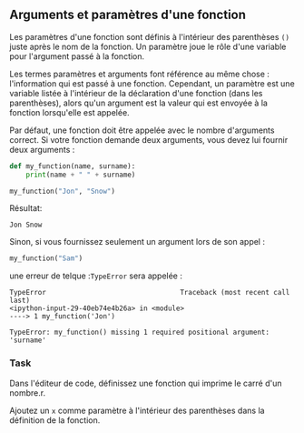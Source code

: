 ## Arguments et paramètres d'une fonction

Les paramètres d'une fonction sont définis à l'intérieur des parenthèses `()` juste après le nom de la fonction. 
Un paramètre joue le rôle d'une variable pour l'argument passé à la fonction.

Les termes paramètres et arguments font référence au même chose : l'information qui est passé à une fonction. 
Cependant, un paramètre est une variable listée à l'intérieur de la déclaration d'une fonction (dans les parenthèses), 
alors qu'un argument est la valeur qui est envoyée à la fonction lorsqu'elle est appelée.

Par défaut, une fonction doit être appelée avec le nombre d'arguments correct. Si votre fonction demande deux arguments,
vous devez lui fournir deux arguments :

```python
def my_function(name, surname):
    print(name + " " + surname)

my_function("Jon", "Snow")
```
Résultat:
```text
Jon Snow
```
Sinon, si vous fournissez seulement un argument lors de son appel :
```python
my_function("Sam")
```
une erreur de telque :`TypeError` sera appelée :
```text
TypeError                                 Traceback (most recent call last)
<ipython-input-29-40eb74e4b26a> in <module>
----> 1 my_function('Jon')

TypeError: my_function() missing 1 required positional argument: 'surname'
```
### Task
Dans l'éditeur de code, définissez une fonction qui imprime le carré d'un nombre.r.  

<div class='hint'>Ajoutez un <code>x</code> comme paramètre à l'intérieur des  parenthèses dans la définition de la fonction.</div>

